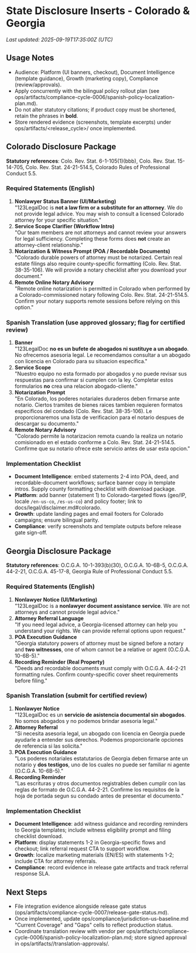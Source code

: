 # State Disclosure Inserts - Colorado & Georgia

_Last updated: 2025-09-19T17:35:00Z (UTC)_

## Usage Notes
- Audience: Platform (UI banners, checkout), Document Intelligence (template guidance), Growth (marketing copy), Compliance (review/approvals).
- Apply concurrently with the bilingual policy rollout plan (see ops/artifacts/compliance-cycle-0006/spanish-policy-localization-plan.md).
- Do not alter statutory citations; if product copy must be shortened, retain the phrases in **bold**.
- Store rendered evidence (screenshots, template excerpts) under ops/artifacts/<release_cycle>/ once implemented.

## Colorado Disclosure Package
**Statutory references**: Colo. Rev. Stat. 6-1-105(1)(bbb), Colo. Rev. Stat. 15-14-705, Colo. Rev. Stat. 24-21-514.5, Colorado Rules of Professional Conduct 5.5.

### Required Statements (English)
1. **Nonlawyer Status Banner (UI/Marketing)**  
   "123LegalDoc is **not a law firm or a substitute for an attorney**. We do not provide legal advice. You may wish to consult a licensed Colorado attorney for your specific situation."
2. **Service Scope Clarifier (Workflow Intro)**  
   "Our team members are not attorneys and cannot review your answers for legal sufficiency. Completing these forms does **not** create an attorney-client relationship."
3. **Notarization & Witness Prompt (POA / Recordable Documents)**  
   "Colorado durable powers of attorney must be notarized. Certain real estate filings also require county-specific formatting (Colo. Rev. Stat. 38-35-106). We will provide a notary checklist after you download your document."
4. **Remote Online Notary Advisory**  
   "Remote online notarization is permitted in Colorado when performed by a Colorado-commissioned notary following Colo. Rev. Stat. 24-21-514.5. Confirm your notary supports remote sessions before relying on this option."

### Spanish Translation (use approved glossary; flag for certified review)
1. **Banner**  
   "123LegalDoc **no es un bufete de abogados ni sustituye a un abogado**. No ofrecemos asesoria legal. Le recomendamos consultar a un abogado con licencia en Colorado para su situacion especifica."
2. **Service Scope**  
   "Nuestro equipo no esta formado por abogados y no puede revisar sus respuestas para confirmar si cumplen con la ley. Completar estos formularios **no** crea una relacion abogado-cliente."
3. **Notarization Prompt**  
   "En Colorado, los poderes notariales duraderos deben firmarse ante notario. Ciertos tramites de bienes raices tambien requieren formatos especificos del condado (Colo. Rev. Stat. 38-35-106). Le proporcionaremos una lista de verificacion para el notario despues de descargar su documento."
4. **Remote Notary Advisory**  
   "Colorado permite la notarizacion remota cuando la realiza un notario comisionado en el estado conforme a Colo. Rev. Stat. 24-21-514.5. Confirme que su notario ofrece este servicio antes de usar esta opcion."

### Implementation Checklist
- **Document Intelligence**: embed statements 2-4 into POA, deed, and recordable-document workflows; surface banner copy in template intros. Supply county formatting checklist with download package.
- **Platform**: add banner (statement 1) to Colorado-targeted flows (geo/IP, locale `/en-us-co`, `/es-us-co`) and policy footer; link to docs/legal/disclaimer.md#colorado.
- **Growth**: update landing pages and email footers for Colorado campaigns; ensure bilingual parity.
- **Compliance**: verify screenshots and template outputs before release gate sign-off.

## Georgia Disclosure Package
**Statutory references**: O.C.G.A. 10-1-393(b)(30), O.C.G.A. 10-6B-5, O.C.G.A. 44-2-21, O.C.G.A. 45-17-8, Georgia Rule of Professional Conduct 5.5.

### Required Statements (English)
1. **Nonlawyer Notice (UI/Marketing)**  
   "123LegalDoc is a **nonlawyer document assistance service**. We are not attorneys and cannot provide legal advice."
2. **Attorney Referral Language**  
   "If you need legal advice, a Georgia-licensed attorney can help you understand your rights. We can provide referral options upon request."
3. **POA Execution Guidance**  
   "Georgia statutory powers of attorney must be signed before a notary and **two witnesses**, one of whom cannot be a relative or agent (O.C.G.A. 10-6B-5)."
4. **Recording Reminder (Real Property)**  
   "Deeds and recordable documents must comply with O.C.G.A. 44-2-21 formatting rules. Confirm county-specific cover sheet requirements before filing."

### Spanish Translation (submit for certified review)
1. **Nonlawyer Notice**  
   "123LegalDoc es un **servicio de asistencia documental sin abogados**. No somos abogados y no podemos brindar asesoria legal."
2. **Attorney Referral**  
   "Si necesita asesoria legal, un abogado con licencia en Georgia puede ayudarle a entender sus derechos. Podemos proporcionarle opciones de referencia si las solicita."
3. **POA Execution Guidance**  
   "Los poderes notariales estatutarios de Georgia deben firmarse ante un notario y **dos testigos**, uno de los cuales no puede ser familiar ni agente (O.C.G.A. 10-6B-5)."
4. **Recording Reminder**  
   "Las escrituras y otros documentos registrables deben cumplir con las reglas de formato de O.C.G.A. 44-2-21. Confirme los requisitos de la hoja de portada segun su condado antes de presentar el documento."

### Implementation Checklist
- **Document Intelligence**: add witness guidance and recording reminders to Georgia templates; include witness eligibility prompt and filing checklist download.
- **Platform**: display statements 1-2 in Georgia-specific flows and checkout; link referral request CTA to support workflow.
- **Growth**: localize marketing materials (EN/ES) with statements 1-2; include CTA for attorney referrals.
- **Compliance**: record evidence in release gate artifacts and track referral response SLA.

## Next Steps
- File integration evidence alongside release gate status (ops/artifacts/compliance-cycle-0007/release-gate-status.md).
- Once implemented, update ops/compliance/jurisdiction-us-baseline.md "Current Coverage" and "Gaps" cells to reflect production status.
- Coordinate translation review with vendor per ops/artifacts/compliance-cycle-0006/spanish-policy-localization-plan.md; store signed approval in ops/artifacts/<cycle>/translation-approvals/.